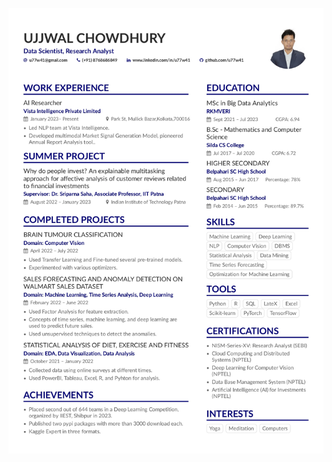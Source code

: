 ![My Resume](https://github.com/U77w41/My-Data-Science-Journey/blob/main/My%20Resume/Image_Resemue_.jpg)
